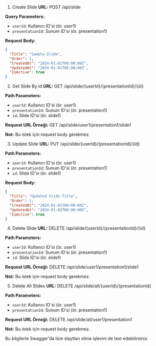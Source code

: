 1. Create Slide
**URL:** POST /api/slide

**Query Parameters:**

- `userId`: Kullanıcı ID'si (ör. user1)
- `presentationId`: Sunum ID'si (ör. presentation1)

**Request Body:**

```json
{
  "Title": "Sample Slide",
  "Order": 1,
  "CreatedAt": "2024-01-01T00:00:00Z",
  "UpdatedAt": "2024-01-01T00:00:00Z",
  "IsActive": true
}
```

2. Get Slide By Id
**URL:** GET /api/slide/{userId}/{presentationId}/{id}

**Path Parameters:**

- `userId`: Kullanıcı ID'si (ör. user1)
- `presentationId`: Sunum ID'si (ör. presentation1)
- `id`: Slide ID'si (ör. slide1)

**Request URL Örneği:** GET /api/slide/user1/presentation1/slide1

**Not:** Bu istek için request body gerekmez.

3. Update Slide
**URL:** PUT /api/slide/{userId}/{presentationId}/{id}

**Path Parameters:**

- `userId`: Kullanıcı ID'si (ör. user1)
- `presentationId`: Sunum ID'si (ör. presentation1)
- `id`: Slide ID'si (ör. slide1)

**Request Body:**

```json
{
  "Title": "Updated Slide Title",
  "Order": 1,
  "CreatedAt": "2024-01-01T00:00:00Z",
  "UpdatedAt": "2024-01-02T00:00:00Z",
  "IsActive": true
}
```

4. Delete Slide
**URL:** DELETE /api/slide/{userId}/{presentationId}/{id}

**Path Parameters:**

- `userId`: Kullanıcı ID'si (ör. user1)
- `presentationId`: Sunum ID'si (ör. presentation1)
- `id`: Slide ID'si (ör. slide1)

**Request URL Örneği:** DELETE /api/slide/user1/presentation1/slide1

**Not:** Bu istek için request body gerekmez.

5. Delete All Slides
**URL:** DELETE /api/slide/all/{userId}/{presentationId}

**Path Parameters:**

- `userId`: Kullanıcı ID'si (ör. user1)
- `presentationId`: Sunum ID'si (ör. presentation1)

**Request URL Örneği:** DELETE /api/slide/all/user1/presentation1

**Not:** Bu istek için request body gerekmez.

Bu bilgilerle Swagger'da tüm slaytları silme işlevini de test edebilirsiniz.
